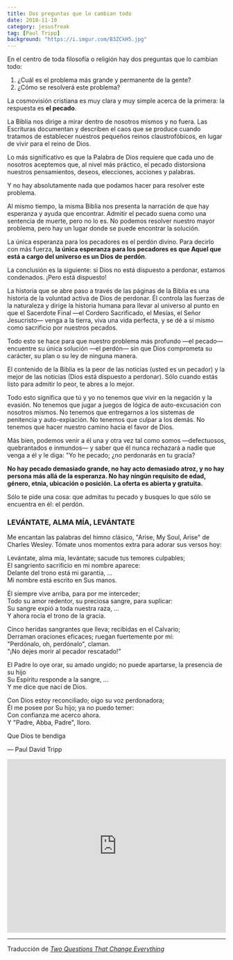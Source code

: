 ```yaml
---
title: Dos preguntas que lo cambian todo
date: 2018-11-10
category: jesusfreak
tag: [Paul Tripp]
background: "https://i.imgur.com/B3ZCkH5.jpg"
---
```


En el centro de toda filosofía o religión hay dos preguntas que lo cambian todo:

1. ¿Cuál es el problema más grande y permanente de la gente?
2. ¿Cómo se resolverá este problema?

La cosmovisión cristiana es muy clara y muy simple acerca de la primera: la respuesta es **el pecado**.

La Biblia nos dirige a mirar dentro de nosotros mismos y no fuera. Las Escrituras documentan y describen el caos que se produce cuando tratamos de establecer nuestros pequeños reinos claustrofóbicos, en lugar de vivir para el reino de Dios.

Lo más significativo es que la Palabra de Dios requiere que cada uno de nosotros aceptemos que, al nivel más práctico, el pecado distorsiona nuestros pensamientos, deseos, elecciones, acciones y palabras.

Y no hay absolutamente nada que podamos hacer para resolver este problema.

Al mismo tiempo, la misma Biblia nos presenta la narración de que hay esperanza y ayuda que encontrar. Admitir el pecado suena como una sentencia de muerte, pero no lo es. No podemos resolver nuestro mayor problema, pero hay un lugar donde se puede encontrar la solución.

La única esperanza para los pecadores es el perdón divino. Para decirlo con más fuerza, **la única esperanza para los pecadores es que Aquel que está a cargo del universo es un Dios de perdón**.

La conclusión es la siguiente: si Dios no está dispuesto a perdonar, estamos condenados. ¡Pero está dispuesto!

La historia que se abre paso a través de las páginas de la Biblia es una historia de la voluntad activa de Dios de perdonar. Él controla las fuerzas de la naturaleza y dirige la historia humana para llevar al universo al punto en que el Sacerdote Final —el Cordero Sacrificado, el Mesías, el Señor Jesucristo— venga a la tierra, viva una vida perfecta, y se dé a sí mismo como sacrificio por nuestros pecados.

Todo esto se hace para que nuestro problema más profundo —el pecado— encuentre su única solución —el perdón— sin que Dios comprometa su carácter, su plan o su ley de ninguna manera.

El contenido de la Biblia es la peor de las noticias (usted es un pecador) y la mejor de las noticias (Dios está dispuesto a perdonar). Sólo cuando estás listo para admitir lo peor, te abres a lo mejor.

Todo esto significa que tú y yo no tenemos que vivir en la negación y la evasión. No tenemos que jugar a juegos de lógica de auto-excusación con nosotros mismos. No tenemos que entregarnos a los sistemas de penitencia y auto-expiación. No tenemos que culpar a los demás. No tenemos que hacer nuestro camino hacia el favor de Dios.

Más bien, podemos venir a él una y otra vez tal como somos —defectuosos, quebrantados e inmundos— y saber que él nunca rechazará a nadie que venga a él y le diga: "Yo he pecado; ¿no perdonarás en tu gracia?

**No hay pecado demasiado grande, no hay acto demasiado atroz, y no hay persona más allá de la esperanza. No hay ningún requisito de edad, género, etnia, ubicación o posición. La oferta es abierta y gratuita.**

Sólo te pide una cosa: que admitas tu pecado y busques lo que sólo se encuentra en él: el perdón.

### LEVÁNTATE, ALMA MÍA, LEVÁNTATE

Me encantan las palabras del himno clásico, "Arise, My Soul, Arise" de Charles Wesley. Tómate unos momentos extra para adorar sus versos hoy:

Levántate, alma mía, levántate; sacude tus temores culpables;<br>
El sangriento sacrificio en mi nombre aparece:<br>
Delante del trono está mi garantía, ...<br>
Mi nombre está escrito en Sus manos.

Él siempre vive arriba, para por me interceder;<br>
Todo su amor redentor, su preciosa sangre, para suplicar:<br>
Su sangre expió a toda nuestra raza, ...<br>
Y ahora rocía el trono de la gracia.

Cinco heridas sangrantes que lleva; recibidas en el Calvario;<br>
Derraman oraciones eficaces; ruegan fuertemente por mí:<br>
"Perdónalo, oh, perdónalo", claman.<br>
"¡No dejes morir al pecador rescatado!"

El Padre lo oye orar, su amado ungido; no puede apartarse, la presencia de su hijo<br>
Su Espíritu responde a la sangre, ...<br>
Y me dice que nací de Dios.

Con Dios estoy reconciliado; oigo su voz perdonadora;<br>
Él me posee por Su hijo; ya no puedo temer:<br>
Con confianza me acerco ahora.<br>
Y "Padre, Abba, Padre", lloro.

Que Dios te bendiga

— Paul David Tripp

<iframe width="100%" height="400" src="https://www.youtube.com/embed/WtFzhLGJAPg" frameborder="0" allow="accelerometer; autoplay; encrypted-media; gyroscope; picture-in-picture" allowfullscreen></iframe>

---

Traducción de _[Two Questions That Change Everything](https://www.paultripp.com/wednesdays-word/posts/two-questions-that-change-everything)_
